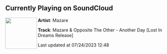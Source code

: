 ## Currently Playing on SoundCloud

[<img align="left" width="100" src="https://i1.sndcdn.com/artworks-WGI1XtvQfNyPU0uN-FI15ZA-t500x500.jpg">](https://soundcloud.com/mazaremusic/mazare-opposite-the-other-another-day?in=itslostindreams/sets/mazare-dreams-only-last-for-a)

**Artist**: Mazare 

**Track**: Mazare & Opposite The Other - Another Day [Lost In Dreams Release]

Last updated at 07/24/2023 12:48
